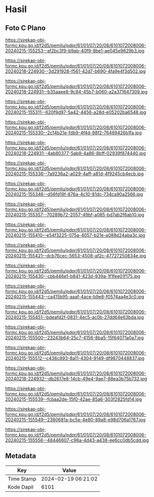 # Hasil

## Foto C Plano

https://sirekap-obj-formc.kpu.go.id/f2d5/pemilu/pdpr/61/01/07/20/08/6101072008006-20240215-155253--af2bc3f9-b9ab-40f9-8be1-ae045e9629b3.jpg

https://sirekap-obj-formc.kpu.go.id/f2d5/pemilu/pdpr/61/01/07/20/08/6101072008006-20240218-224930--3d291928-f561-42d7-b690-4fa9e4f3d502.jpg

https://sirekap-obj-formc.kpu.go.id/f2d5/pemilu/pdpr/61/01/07/20/08/6101072008006-20240218-224931--b35aaee8-9c94-45b7-b060-a2a371647309.jpg

https://sirekap-obj-formc.kpu.go.id/f2d5/pemilu/pdpr/61/01/07/20/08/6101072008006-20240215-155311--620f9d97-5a42-4456-a28d-e05202ba6548.jpg

https://sirekap-obj-formc.kpu.go.id/f2d5/pemilu/pdpr/61/01/07/20/08/6101072008006-20240215-155330--2c14b21e-fdb9-4f4d-98f2-76469426b1fa.jpg

https://sirekap-obj-formc.kpu.go.id/f2d5/pemilu/pdpr/61/01/07/20/08/6101072008006-20240218-224931--4ab80377-5ab8-4a86-8bff-02939f874440.jpg

https://sirekap-obj-formc.kpu.go.id/f2d5/pemilu/pdpr/61/01/07/20/08/6101072008006-20240215-155336--7a9236a2-a029-4aff-a81d-4f9245cb4ecb.jpg

https://sirekap-obj-formc.kpu.go.id/f2d5/pemilu/pdpr/61/01/07/20/08/6101072008006-20240215-155346--d56fd19f-876a-4c10-81dc-734ca90a2566.jpg

https://sirekap-obj-formc.kpu.go.id/f2d5/pemilu/pdpr/61/01/07/20/08/6101072008006-20240215-155357--70289b72-2057-49bf-a085-bd7ab2f6ab10.jpg

https://sirekap-obj-formc.kpu.go.id/f2d5/pemilu/pdpr/61/01/07/20/08/6101072008006-20240215-155410--e54f3225-075a-4057-b21e-a088d24aba3c.jpg

https://sirekap-obj-formc.kpu.go.id/f2d5/pemilu/pdpr/61/01/07/20/08/6101072008006-20240215-155421--dcb76cec-5653-4508-af2c-47727250834e.jpg

https://sirekap-obj-formc.kpu.go.id/f2d5/pemilu/pdpr/61/01/07/20/08/6101072008006-20240215-155430--cbb446e1-b841-423d-939a-1f1fee01f175.jpg

https://sirekap-obj-formc.kpu.go.id/f2d5/pemilu/pdpr/61/01/07/20/08/6101072008006-20240215-155443--ca415b95-aaaf-4ace-b9e8-f0574aa4e3c0.jpg

https://sirekap-obj-formc.kpu.go.id/f2d5/pemilu/pdpr/61/01/07/20/08/6101072008006-20240215-155451--bdeafd2f-0831-4ec5-ac0b-27dd64e63bda.jpg

https://sirekap-obj-formc.kpu.go.id/f2d5/pemilu/pdpr/61/01/07/20/08/6101072008006-20240215-155500--23243b64-25c7-4156-8ba5-15f64071a0a7.jpg

https://sirekap-obj-formc.kpu.go.id/f2d5/pemilu/pdpr/61/01/07/20/08/6101072008006-20240215-155512--c436c893-8a11-4304-9149-df9870448837.jpg

https://sirekap-obj-formc.kpu.go.id/f2d5/pemilu/pdpr/61/01/07/20/08/6101072008006-20240218-224932--db2617e8-14cb-49e4-9ae7-88ea3b75b732.jpg

https://sirekap-obj-formc.kpu.go.id/f2d5/pemilu/pdpr/61/01/07/20/08/6101072008006-20240215-155539--fcbaa2de-15f0-42ae-85a6-303f2825fd14.jpg

https://sirekap-obj-formc.kpu.go.id/f2d5/pemilu/pdpr/61/01/07/20/08/6101072008006-20240215-155549--2380681a-bc5e-4e80-89a8-e98d706a1767.jpg

https://sirekap-obj-formc.kpu.go.id/f2d5/pemilu/pdpr/61/01/07/20/08/6101072008006-20240215-155556--48446607-c96a-4d43-a438-ee6cc0db5cdd.jpg


## Metadata

| Key        | Value               |
| ---------- | ------------------- |
| Time Stamp | 2024-02-19 06:21:02 |
| Kode Dapil | 6101                |



